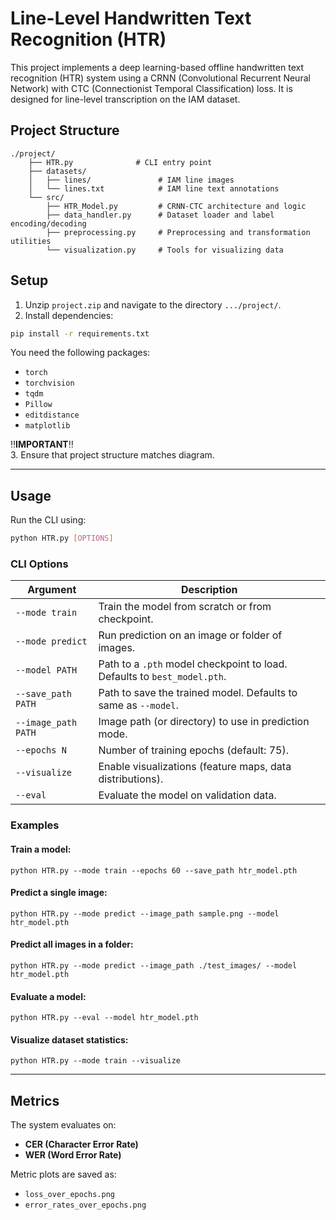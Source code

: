 # Line-Level Handwritten Text Recognition (HTR)

This project implements a deep learning-based offline handwritten text recognition (HTR) system using a CRNN (Convolutional Recurrent Neural Network) with CTC (Connectionist Temporal Classification) loss. It is designed for line-level transcription on the IAM dataset.


## Project Structure

```
./project/
    ├── HTR.py              # CLI entry point
    ├── datasets/
    │   ├── lines/               # IAM line images
    │   └── lines.txt            # IAM line text annotations
    └── src/
        ├── HTR_Model.py         # CRNN-CTC architecture and logic
        ├── data_handler.py      # Dataset loader and label encoding/decoding
        ├── preprocessing.py     # Preprocessing and transformation utilities
        └── visualization.py     # Tools for visualizing data

```

## Setup
1. Unzip `project.zip` and navigate to the directory `.../project/`.
2. Install dependencies:

```bash
pip install -r requirements.txt
```

You need the following packages:
- `torch`
- `torchvision`
- `tqdm`
- `Pillow`
- `editdistance`
- `matplotlib`

‼️**IMPORTANT**‼️\
3. Ensure that project structure matches diagram. 


---

## Usage

Run the CLI using:

```bash
python HTR.py [OPTIONS]
```
###  CLI Options

| Argument         | Description |
|------------------|-------------|
| `--mode train`   | Train the model from scratch or from checkpoint. |
| `--mode predict` | Run prediction on an image or folder of images. |
| `--model PATH`   | Path to a `.pth` model checkpoint to load. Defaults to `best_model.pth`. |
| `--save_path PATH` | Path to save the trained model. Defaults to same as `--model`. |
| `--image_path PATH` | Image path (or directory) to use in prediction mode. |
| `--epochs N`     | Number of training epochs (default: 75). |
| `--visualize`    | Enable visualizations (feature maps, data distributions). |
| `--eval`         | Evaluate the model on validation data. |

### Examples

#### Train a model:
```
python HTR.py --mode train --epochs 60 --save_path htr_model.pth
```

#### Predict a single image:
```
python HTR.py --mode predict --image_path sample.png --model htr_model.pth
```

#### Predict all images in a folder:
```
python HTR.py --mode predict --image_path ./test_images/ --model htr_model.pth
```

#### Evaluate a model:
```
python HTR.py --eval --model htr_model.pth
```

#### Visualize dataset statistics:
```
python HTR.py --mode train --visualize
```

---

## Metrics

The system evaluates on:
- **CER (Character Error Rate)**
- **WER (Word Error Rate)**

Metric plots are saved as:
- `loss_over_epochs.png`
- `error_rates_over_epochs.png`

